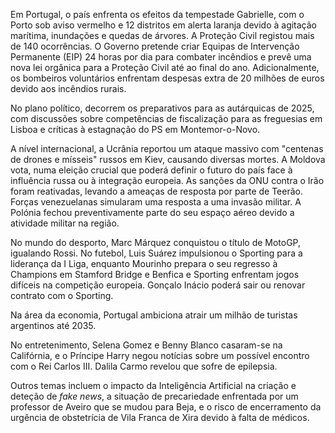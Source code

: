 Em Portugal, o país enfrenta os efeitos da tempestade Gabrielle, com o Porto sob aviso vermelho e 12 distritos em alerta laranja devido à agitação marítima, inundações e quedas de árvores. A Proteção Civil registou mais de 140 ocorrências. O Governo pretende criar Equipas de Intervenção Permanente (EIP) 24 horas por dia para combater incêndios e prevê uma nova lei orgânica para a Proteção Civil até ao final do ano. Adicionalmente, os bombeiros voluntários enfrentam despesas extra de 20 milhões de euros devido aos incêndios rurais.

No plano político, decorrem os preparativos para as autárquicas de 2025, com discussões sobre competências de fiscalização para as freguesias em Lisboa e críticas à estagnação do PS em Montemor-o-Novo.

A nível internacional, a Ucrânia reportou um ataque massivo com "centenas de drones e mísseis" russos em Kiev, causando diversas mortes. A Moldova vota, numa eleição crucial que poderá definir o futuro do país face à influência russa ou à integração europeia. As sanções da ONU contra o Irão foram reativadas, levando a ameaças de resposta por parte de Teerão. Forças venezuelanas simularam uma resposta a uma invasão militar. A Polónia fechou preventivamente parte do seu espaço aéreo devido a atividade militar na região.

No mundo do desporto, Marc Márquez conquistou o título de MotoGP, igualando Rossi. No futebol, Luis Suárez impulsionou o Sporting para a liderança da I Liga, enquanto Mourinho prepara o seu regresso à Champions em Stamford Bridge e Benfica e Sporting enfrentam jogos difíceis na competição europeia. Gonçalo Inácio poderá sair ou renovar contrato com o Sporting.

Na área da economia, Portugal ambiciona atrair um milhão de turistas argentinos até 2035.

No entretenimento, Selena Gomez e Benny Blanco casaram-se na Califórnia, e o Príncipe Harry negou notícias sobre um possível encontro com o Rei Carlos III. Dalila Carmo revelou que sofre de epilepsia.

Outros temas incluem o impacto da Inteligência Artificial na criação e deteção de *fake news*, a situação de precariedade enfrentada por um professor de Aveiro que se mudou para Beja, e o risco de encerramento da urgência de obstetrícia de Vila Franca de Xira devido à falta de médicos.